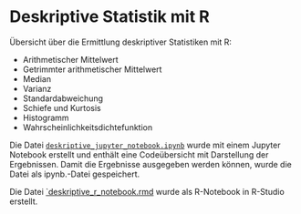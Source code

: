 # Deskriptive Statistik mit R

Übersicht über die Ermittlung deskriptiver Statistiken mit R: 

 - Arithmetischer Mittelwert
 - Getrimmter arithmetischer Mittelwert
 - Median
 - Varianz
 - Standardabweichung
 - Schiefe und Kurtosis
 - Histogramm
 - Wahrscheinlichkeitsdichtefunktion

Die Datei [`deskriptive_jupyter_notebook.ipynb`](https://github.com/kirenz/deskriptive_statistik_mit_r/blob/master/deskriptive_jupyter_notebook.ipynb) wurde mit einem Jupyter Notebook erstellt und enthält eine Codeübersicht mit Darstellung der Ergebnissen. Damit die Ergebnisse ausgegeben werden können, wurde die Datei als ipynb.-Datei gespeichert.

Die Datei [`deskriptive_r_notebook.rmd](https://github.com/kirenz/deskriptive_statistik_mit_r/blob/master/deskriptive_r_notebook.rmd) wurde als R-Notebook in R-Studio erstellt.
